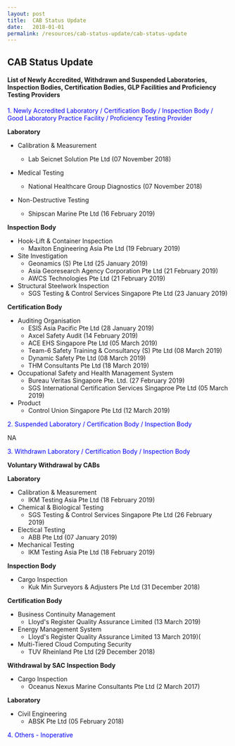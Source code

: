 ```yaml
---
layout: post
title:  CAB Status Update
date:   2018-01-01
permalink: /resources/cab-status-update/cab-status-update
---
```

## CAB Status Update

#### List of Newly Accredited, Withdrawn and Suspended Laboratories, Inspection Bodies, Certification Bodies, GLP Facilities and Proficiency Testing Providers
<p style="color:blue">1. Newly Accredited Laboratory / Certification Body / Inspection Body / Good Laboratory Practice Facility / Proficiency Testing Provider </p>

**Laboratory**
  * Calibration & Measurement
     * Lab Seicnet Solution Pte Ltd (07 November 2018)
     
  * Medical Testing
     * National Healthcare Group Diagnostics (07 November 2018)     
   
  * Non-Destructive Testing
     * Shipscan Marine Pte Ltd (16 February 2019)

**Inspection Body**

   * Hook-Lift & Container Inspection
     * Maxiton Engineering Asia Pte Ltd (19 February 2019)
   * Site Investigation
     * Geonamics (S) Pte Ltd (25 January 2019)
     * Asia Georesearch Agency Corporation Pte Ltd (21 February 2019)      
     * AWCS Technologies Pte Ltd (21 February 2019)
   * Structural Steelwork Inspection
     * SGS Testing & Control Services Singapore Pte Ltd (23 January 2019)
   
**Certification Body**   
   * Auditing Organisation 
     * ESIS Asia Pacific Pte Ltd (28 January 2019)  
     * Axcel Safety Audit (14 February 2019)  
     * ACE EHS Singapore Pte Ltd (05 March 2019)  
     * Team-6 Safety Training & Consultancy (S) Pte Ltd (08 March 2019)
     * Dynamic Safety Pte Ltd (08 March 2019)  
     * THM Consultants Pte Ltd (18 March 2019)  
   * Occupational Safety and Health Management System 
     * Bureau Veritas Singapore Pte. Ltd. (27 February 2019)
     * SGS International Certification Services Singaproe Pte Ltd (05 March 2019)
   * Product
     * Control Union Singapore Pte Ltd (12 March 2019)

 
<p style="color:blue">2. Suspended Laboratory / Certification Body / Inspection Body</p>
                                                 NA


<p style="color:blue">3. Withdrawn Laboratory / Certification Body / Inspection Body</p>

**Voluntary Withdrawal by CABs**

**Laboratory**

   * Calibration & Measurement
        * IKM Testing Asia Pte Ltd (18 February 2019)
   * Chemical & Biological Testing
        * SGS Testing & Control Services Singapore Pte Ltd (26 February 2019)
   * Electical Testing
        * ABB Pte Ltd (07 January 2019)
   * Mechanical Testing
        * IKM Testing Asia Pte Ltd (18 February 2019)
        
**Inspection Body**

   * Cargo Inspection
        * Kuk Min Surveyors & Adjusters Pte Ltd (31 December 2018)


**Certification Body**
  * Business Continuity Management
      * Lloyd's Register Quality Assurance Limited (13 March 2019)  
  * Energy Management System
      * Lloyd's Register Quality Assurance Limited 13 March 2019)(
  * Multi-Tiered Cloud Computing Security
      * TUV Rheinland Pte Ltd (29 December 2018)
  
**Withdrawal by SAC**
**Inspection Body**
   * Cargo Inspection
      * Oceanus Nexus Marine Consultants Pte Ltd (2 March 2017)
   
**Laboratory**
  * Civil Engineering
    * ABSK Pte Ltd (05 February 2018)

<p style="color:blue"> 4. Others - Inoperative</p>
